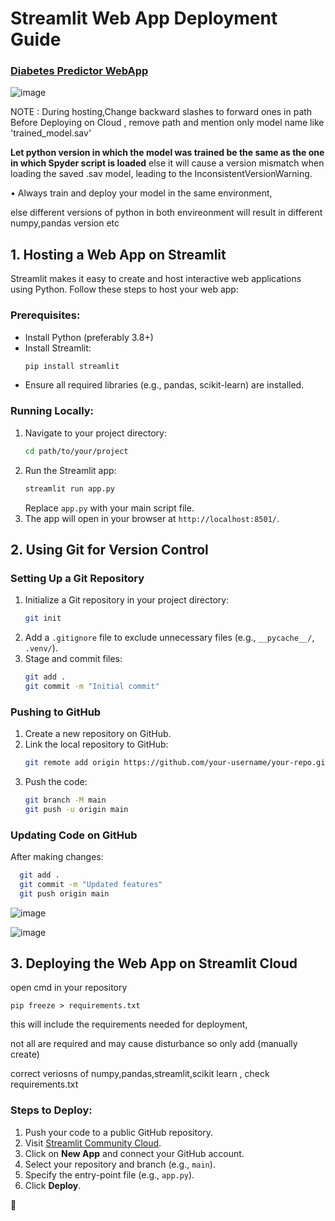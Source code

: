 # Streamlit Web App Deployment Guide

### [Diabetes Predictor WebApp ](https://misbah-diabetes-predictor.streamlit.app/)


![image](https://github.com/user-attachments/assets/0df13ac5-bfa5-47fc-86d6-210dc02cd55d)


NOTE : During hosting,Change backward slashes to forward ones in path
Before Deploying on Cloud , remove path and mention only model name like 'trained_model.sav'

**Let python version in which the model was trained be the same as the one in which Spyder script is loaded**
else it will cause a version mismatch when loading the saved .sav model, leading to the InconsistentVersionWarning.

•	Always train and deploy your model in the same environment, 

else  different versions of python in both envireonment will result in different numpy,pandas version etc

## 1. Hosting a Web App on Streamlit
Streamlit makes it easy to create and host interactive web applications using Python. Follow these steps to host your web app:

### Prerequisites:
- Install Python (preferably 3.8+)
- Install Streamlit:
  ```sh
  pip install streamlit
  ```
- Ensure all required libraries (e.g., pandas, scikit-learn) are installed.

### Running Locally:
1. Navigate to your project directory:
   ```sh
   cd path/to/your/project
   ```
2. Run the Streamlit app:
   ```sh
   streamlit run app.py
   ```
   Replace `app.py` with your main script file.
3. The app will open in your browser at `http://localhost:8501/`.

## 2. Using Git for Version Control

### Setting Up a Git Repository
1. Initialize a Git repository in your project directory:
   ```sh
   git init
   ```
2. Add a `.gitignore` file to exclude unnecessary files (e.g., `__pycache__/`, `.venv/`).
3. Stage and commit files:
   ```sh
   git add .
   git commit -m "Initial commit"
   ```

### Pushing to GitHub
1. Create a new repository on GitHub.
2. Link the local repository to GitHub:
   ```sh
   git remote add origin https://github.com/your-username/your-repo.git
   ```
3. Push the code:
   ```sh
   git branch -M main
   git push -u origin main
   ```


### Updating Code on GitHub
After making changes:
```sh
  git add .
  git commit -m "Updated features"
  git push origin main
```
![image](https://github.com/user-attachments/assets/f12d9f80-2242-4ab9-bf91-8cd884b9fcaf)

![image](https://github.com/user-attachments/assets/0ff389a6-7556-47be-94ab-ddb0ebf0acf9)


## 3. Deploying the Web App on Streamlit Cloud

open cmd in your repository 

    pip freeze > requirements.txt

this will include the requirements needed for deployment,

not all are required and may cause disturbance so only add (manually create) 

correct veriosns of numpy,pandas,streamlit,scikit learn , check requirements.txt

### Steps to Deploy:
1. Push your code to a public GitHub repository.
2. Visit [Streamlit Community Cloud](https://share.streamlit.io/).
3. Click on **New App** and connect your GitHub account.
4. Select your repository and branch (e.g., `main`).
5. Specify the entry-point file (e.g., `app.py`).
6. Click **Deploy**.

🚀

